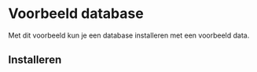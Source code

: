 # Voorbeeld database

Met dit voorbeeld kun je een database installeren met een voorbeeld data.

## Installeren

